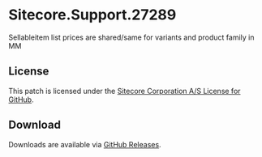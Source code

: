 # Sitecore.Support.27289
Sellableitem list prices are shared/same for variants and product family in MM

## License  
This patch is licensed under the [Sitecore Corporation A/S License for GitHub](https://github.com/sitecoresupport/Sitecore.Support.27289/blob/master/LICENSE).  

## Download  
Downloads are available via [GitHub Releases](https://github.com/sitecoresupport/Sitecore.Support.27289/releases).  
